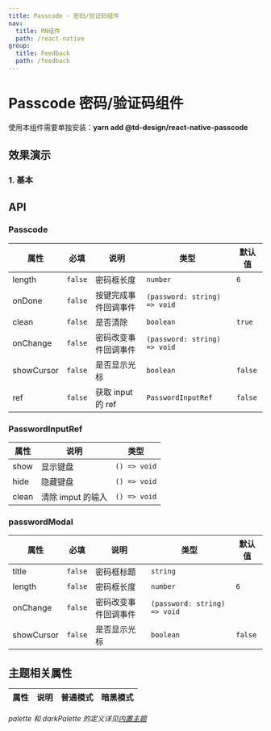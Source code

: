 ```yaml
---
title: Passcode - 密码/验证码组件
nav:
  title: RN组件
  path: /react-native
group:
  title: Feedback
  path: /feedback
---
```


# Passcode 密码/验证码组件

使用本组件需要单独安装：**yarn add @td-design/react-native-passcode**

## 效果演示

### 1. 基本

## API

### Passcode

| 属性       | 必填    | 说明                 | 类型                         | 默认值  |
| ---------- | ------- | -------------------- | ---------------------------- | ------- |
| length     | `false` | 密码框长度           | `number`                     | `6`     |
| onDone     | `false` | 按键完成事件回调事件 | `(password: string) => void` |         |
| clean      | `false` | 是否清除             | `boolean`                    | `true`  |
| onChange   | `false` | 密码改变事件回调事件 | `(password: string) => void` |         |
| showCursor | `false` | 是否显示光标         | `boolean`                    | `false` |
| ref        | `false` | 获取 input 的 ref    | `PasswordInputRef`           | `false` |

### PasswordInputRef

| 属性  | 说明              | 类型         |
| ----- | ----------------- | ------------ |
| show  | 显示键盘          | `() => void` |
| hide  | 隐藏键盘          | `() => void` |
| clean | 清除 imput 的输入 | `() => void` |

### passwordModal

| 属性       | 必填    | 说明                 | 类型                         | 默认值  |
| ---------- | ------- | -------------------- | ---------------------------- | ------- |
| title      | `false` | 密码框标题           | `string`                     |         |
| length     | `false` | 密码框长度           | `number`                     | `6`     |
| onChange   | `false` | 密码改变事件回调事件 | `(password: string) => void` |         |
| showCursor | `false` | 是否显示光标         | `boolean`                    | `false` |

## 主题相关属性

| 属性 | 说明 | 普通模式 | 暗黑模式 |
| ---- | ---- | -------- | -------- |

_palette 和 darkPalette 的定义详见[内置主题](/react-native/theme)_
